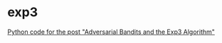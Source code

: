 exp3
====

[Python code for the post "Adversarial Bandits and the Exp3 Algorithm"](http://jeremykun.com/2013/11/08/adversarial-bandits-and-the-exp3-algorithm/)
